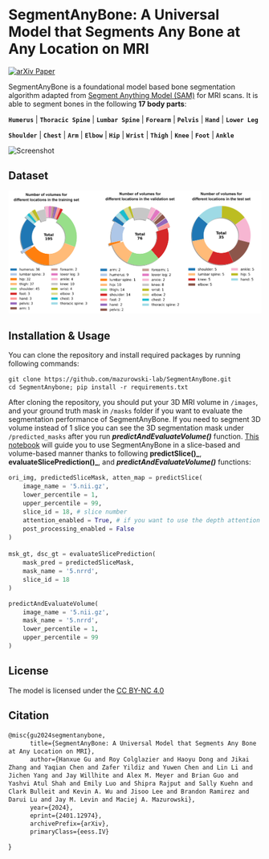 # SegmentAnyBone: A Universal Model that Segments Any Bone at Any Location on MRI

[![arXiv Paper](https://img.shields.io/badge/arXiv-2304.10517-orange.svg?style=flat)](https://arxiv.org/abs/2401.12974)


SegmentAnyBone is a foundational model based bone segmentation algorithm adapted from [Segment Anything Model (SAM)](https://pages.github.com/](https://github.com/facebookresearch/segment-anything)https://github.com/facebookresearch/segment-anything) for MRI scans. It is able to segment bones in the following **17 body parts**:

**`Humerus`**  |  **`Thoracic Spine`**   |  **`Lumbar Spine`**   | **`Forearm`** | **`Pelvis`** |  **`Hand`** |  **`Lower Leg`** 

 **`Shoulder`** | **`Chest`**  |  **`Arm`**   |  **`Elbow`**   | **`Hip`** | **`Wrist`** |  **`Thigh`** |  **`Knee`** |  **`Foot`** |  **`Ankle`** 

![Screenshot](segment-any-bone.png)

## Dataset

![Screenshot](dataset.png)

## Installation & Usage

You can clone the repository and install required packages by running following commands:
```
git clone https://github.com/mazurowski-lab/SegmentAnyBone.git
cd SegmentAnybone; pip install -r requirements.txt
```

After cloning the repository, you should put your 3D MRI volume in `/images`, and your ground truth mask in `/masks` folder if you want to evaluate the segmentation performance of SegmentAnyBone. If you need to segment 3D volume instead of 1 slice you can see the 3D segmentation mask under `/predicted_masks` after you run **_predictAndEvaluateVolume()_** function. [This notebook](demo.ipynb)  will guide you to use SegmentAnyBone in a slice-based and volume-based manner thanks to following **predictSlice()_**, **evaluateSlicePrediction()_**, and **_predictAndEvaluateVolume()_** functions: 

```python
ori_img, predictedSliceMask, atten_map = predictSlice(
    image_name = '5.nii.gz', 
    lower_percentile = 1,
    upper_percentile = 99,
    slice_id = 18, # slice number
    attention_enabled = True, # if you want to use the depth attention
    post_processing_enabled = False
)

msk_gt, dsc_gt = evaluateSlicePrediction(
    mask_pred = predictedSliceMask, 
    mask_name = '5.nrrd', 
    slice_id = 18
)
```

```python
predictAndEvaluateVolume(
    image_name = '5.nii.gz', 
    mask_name = '5.nrrd',
    lower_percentile = 1, 
    upper_percentile = 99
)
```
## License

The model is licensed under the [CC BY-NC 4.0](https://creativecommons.org/licenses/by-nc/4.0/)

## Citation

```
@misc{gu2024segmentanybone,
      title={SegmentAnyBone: A Universal Model that Segments Any Bone at Any Location on MRI}, 
      author={Hanxue Gu and Roy Colglazier and Haoyu Dong and Jikai Zhang and Yaqian Chen and Zafer Yildiz and Yuwen Chen and Lin Li and Jichen Yang and Jay Willhite and Alex M. Meyer and Brian Guo and Yashvi Atul Shah and Emily Luo and Shipra Rajput and Sally Kuehn and Clark Bulleit and Kevin A. Wu and Jisoo Lee and Brandon Ramirez and Darui Lu and Jay M. Levin and Maciej A. Mazurowski},
      year={2024},
      eprint={2401.12974},
      archivePrefix={arXiv},
      primaryClass={eess.IV}
```
}
